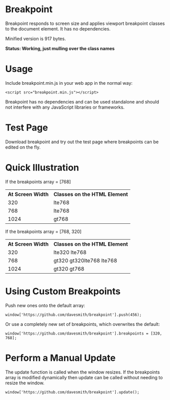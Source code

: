 # Breakpoint
Breakpoint responds to screen size and applies viewport breakpoint classes to the document element. It has no dependencies.

Minified version is 917 bytes.

__Status: Working, just mulling over the class names__

# Usage

Include breakpoint.min.js in your web app in the normal way:

```<script src="breakpoint.min.js"></script>```

Breakpoint has no dependencies and can be used standalone and should not interfere with any JavaScript libraries or frameworks.

# Test Page
Download breakpoint and try out the test page where breakpoints can be edited on the fly.

# Quick Illustration

If the breakpoints array = [768]

<table>
    <tr>
        <th>At Screen Width</th>
        <th>Classes on the HTML Element</th>
    </tr>
    <tr>
        <td>320</td>
        <td>lte768</td>
    </tr>
    <tr>
        <td>768</td>
        <td>lte768</td>
    </tr>
    <tr>
        <td>1024</td>
        <td>gt768</td>
    </tr>
</table>

If the breakpoints array = [768, 320]

<table>
    <tr>
        <th>At Screen Width</th>
        <th>Classes on the HTML Element</th>
    </tr>
    <tr>
        <td>320</td>
        <td>lte320 lte768</td>
    </tr>
    <tr>
        <td>768</td>
        <td>gt320 gt320lte768 lte768</td>
    </tr>
    <tr>
        <td>1024</td>
        <td>gt320 gt768</td>
    </tr>
</table>

# Using Custom Breakpoints

Push new ones onto the default array:

```
window['https://github.com/davesmith/breakpoint'].push(456);
```

Or use a completely new set of breakpoints, which overwrites the default:

```window['https://github.com/davesmith/breakpoint'].breakpoints = [320, 768];```

# Perform a Manual Update
The update function is called when the window resizes. If the breakpoints array
is modified dynamically then update can be called without needing to resize the window.

```window['https://github.com/davesmith/breakpoint'].update();```



